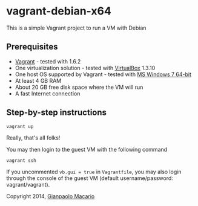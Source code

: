 vagrant-debian-x64
==================

This is a simple Vagrant project to run a VM with Debian

Prerequisites
-------------

* [Vagrant](http://www.vagrantup.com/) - tested with 1.6.2
* One virtualization solution - tested with [VirtualBox](https://www.virtualbox.org/) 1.3.10
* One host OS supported by Vagrant - tested with [MS Windows 7 64-bit](http://windows.microsoft.com/)
* At least 4 GB RAM
* About 20 GB free disk space where the VM will run
* A fast Internet connection

Step-by-step instructions
-------------------------

    vagrant up

Really, that's all folks!

You may then login to the guest VM with the following command

    vagrant ssh

If you uncommented `vb.gui = true` in `Vagrantfile`, you may also login through the console of the guest VM (default username/password: vagrant/vagrant).

Copyright 2014, [Gianpaolo Macario](http://gmacario.github.io/)
